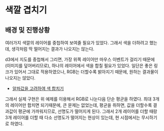 # 색깔 겹치기

## 배경 및 진행상황

여러가지 색깔의 레이어를 중첩하여 보여줄 필요가 있었다. 그래서 색을 더하려고 했는데, 생각처럼 딱 떨어지는 결과가 나오지는 않는다.

d3에서 지도를 중첩해서 그리면, 가장 위쪽 레이어만 마우스 이벤트가 걸리기 때문에 (이미지를 덮어버리므로), 하나의 레이어에서 색을 합칠 필요가 있었다.
일단은 좋은 링크가 있어서 그대로 적용하였으나, RGB는 더할수록 밝아지기 때문에, 원하는 결과물이 나오지는 않았다.

* [알파값을 고려하여 색 합치기](https://stackoverflow.com/questions/8743482/calculating-opacity-value-mathematically)

그래서 실제 구현은 위 예제를 이용해서 RGB로 나눈다음 단순 평균을 하였다. 최대 3개의 레이어만 합치면 되기때문에, 큰 문제는 없었는데, 평균을 취하면, 값을 더할수록 결과값이 평균에 가까워지므로, 선명도가 떨어지게 된다. 그래서 2개 레이어를 더할 때랑 3개 레이어를 더할 때 다소 선명도가 떨어지는 현상이 있는데, 현 시점에서는 무시하기로 하였다.